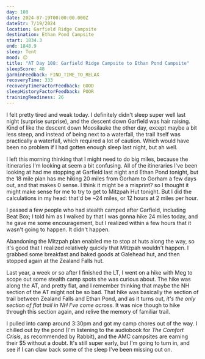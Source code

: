 ```yaml
---
day: 108
date: 2024-07-19T00:00:00.000Z
dateStr: 7/19/2024
location: Garfield Ridge Campsite
destination: Ethan Pond Campsite
start: 1834.3
end: 1848.9
sleep: Tent
mood: 😐
title: "AT Day 108: Garfield Ridge Campsite to Ethan Pond Campsite"
sleepScore: 48
garminFeedback: FIND_TIME_TO_RELAX
recoveryTime: 333
recoveryTimeFactorFeedback: GOOD
sleepHistoryFactorFeedback: POOR
trainingReadiness: 26
---
```

I felt pretty tired and weak today. I definitely didn't sleep super well last night (surprise surprise), and the descent down Garfield was hair raising. Kind of like the descent down Moosilauke the other day, except maybe a bit less steep, and instead of being next to a waterfall, the trail itself was practically a waterfall, which required a lot of caution. Which would have been no problem if I had gotten enough sleep last night, but ah well.

I left this morning thinking that I might need to do big miles, because the itineraries I'm looking at seem a bit confusing. All of the itineraries I've been looking at had me stopping at Garfield last night and Ethan Pond tonight, but the 18 mile plan has me hiking 20 miles from Gorham to Gorham a few days out, and that makes 0 sense. I think it might be a misprint? so I thought it might make sense for me to try to get to Mitzpah Hut tonight. But I did the calculations in my head: that'd be ~24 miles, or 12 hours at 2 miles per hour.

I passed a few people who had stealth camped after Garfield, including Beat Box; I told him as I walked by that I was gonna hike 24 miles today, and he gave me some encouragement, but I realized within a few hours that it wasn't going to happen. It didn't happen.

Abandoning the Mitzpah plan enabled me to stop at huts along the way, so it's good that I realized relatively quickly that Mitzpah wouldn't happen. I grabbed some breakfast and baked goods at Galehead hut, and then stopped again at the Zealand Falls hut.

Last year, a week or so after I finished the LT, I went on a hike with Meg to scope out some stealth camp spots she was curious about. The hike was along the AT, and pretty flat, and I remember thinking that maybe the NH section of the AT might not be so bad. That hike was basically the section of trail between Zealand Falls and Ethan Pond, and as it turns out, *it's the only section of flat trail in NH I've come across*. It was nice though to hike through this section again, and relive the memory of familiar trail.

I pulled into camp around 3:30pm and got my camp chores out of the way. I chilled out by the pond (I'm listening to the audiobook for *The Comfort Crisis*, as recommended by Rabbit), and the AMC campsites are earning their $5 without a doubt. It's still super early, but I'm going to turn in, and see if I can claw back some of the sleep I've been missing out on.
